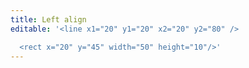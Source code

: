 ```yaml
---
title: Left align
editable: '<line x1="20" y1="20" x2="20" y2="80" />

  <rect x="20" y="45" width="50" height="10"/>'
---
```


